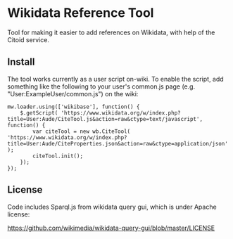Wikidata Reference Tool
========================

Tool for making it easier to add references on Wikidata, with help of the Citoid service.

## Install

The tool works currently as a user script on-wiki.  To enable the script, add something like the following to your user's common.js page (e.g. "User:ExampleUser/common.js") on the wiki:

```
mw.loader.using(['wikibase'], function() {
	$.getScript( 'https://www.wikidata.org/w/index.php?title=User:Aude/CiteTool.js&action=raw&ctype=text/javascript', function() {
		var citeTool = new wb.CiteTool( 'https://www.wikidata.org/w/index.php?title=User:Aude/CiteProperties.json&action=raw&ctype=application/json' );
		citeTool.init();
	});
});

```

## License

Code includes Sparql.js from wikidata query gui, which is under Apache license:

https://github.com/wikimedia/wikidata-query-gui/blob/master/LICENSE
